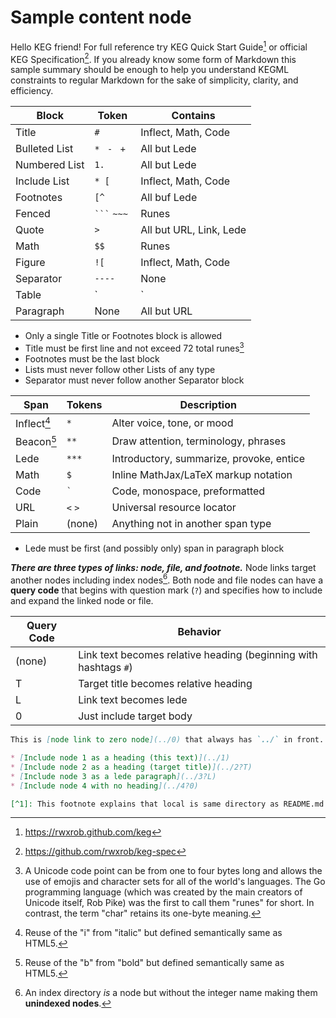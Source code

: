 # Sample content node

Hello KEG friend! For full reference try KEG Quick Start Guide[^start] or official KEG Specification[^spec]. If you already know some form of Markdown this sample summary should be enough to help you understand KEGML constraints to regular Markdown for the sake of simplicity, clarity, and efficiency.

|Block          | Token            | Contains
|              -|-                 |   -
| Title         | `# `             | Inflect, Math, Code
| Bulleted List | `* ` `- ` `+ `   | All but Lede
| Numbered List | `1. `            | All but Lede
| Include List  | `* [`            | Inflect, Math, Code
| Footnotes     | `[^`             | All buf Lede
| Fenced        | `` ``` `` `~~~`  | Runes
| Quote         | `> `             | All but URL, Link, Lede
| Math          | `$$`             | Runes
| Figure        | `![`             | Inflect, Math, Code
| Separator     | `----`           | None
| Table         | `|`              | All but Lede
| Paragraph     | None             | All but URL

* Only a single Title or Footnotes block is allowed
* Title must be first line and not exceed 72 total runes[^unicode]
* Footnotes must be the last block
* Lists must never follow other Lists of any type
* Separator must never follow another Separator block

|  Span       | Tokens    | Description                               |
|    -        |   -       |     -                                     |
| Inflect[^i] | `*`       | Alter voice, tone, or mood                |
| Beacon[^b]  | `**`      | Draw attention, terminology, phrases      |
| Lede        | `***`     | Introductory, summarize, provoke, entice  |
| Math        | `$`       | Inline MathJax/LaTeX markup notation      |
| Code        | `` ` ``   | Code, monospace, preformatted             |
| URL         | `<` `>`   | Universal resource locator                |
| Plain       | (none)    | Anything not in another span type         |

* Lede must be first (and possibly only) span in paragraph block

***There are three types of links: node, file, and footnote.*** Node links target another nodes including index nodes[^dexnode]. Both node and file nodes can have a **query code** that begins with question mark (`?`) and specifies how to include and expand the linked node or file.

|Query Code | Behavior
|          -|-
| (none)    | Link text becomes relative heading (beginning with hashtags `#`)
| T         | Target title becomes relative heading
| L         | Link text becomes lede
| 0         | Just include target body


```md
This is [node link to zero node](../0) that always has `../` in front. If linking to [a file](somefile) must be local[^1].

* [Include node 1 as a heading (this text)](../1)
* [Include node 2 as a heading (target title)](../2?T)
* [Include node 3 as a lede paragraph](../3?L)
* [Include node 4 with no heading](../4?0)

[^1]: This footnote explains that local is same directory as README.md (no slash).
```

[^start]: <https://rwxrob.github.com/keg>
[^spec]: <https://github.com/rwxrob/keg-spec>
[^unicode]: A Unicode code point can be from one to four bytes long and allows the use of emojis and character sets for all of the world's languages. The Go programming language (which was created by the main creators of Unicode itself, Rob Pike) was the first to call them "runes" for short. In contrast, the term "char" retains its one-byte meaning.
[^nodeid]: All node IDs must be integers. However, an **index** qualifies as being a node even though it has a non-integer ID. This is to prevent indexes from being indexed themselves. But for the purposes of linking, an index *is* a node and therefore a node link target may include a non-integer after its identifying prefix (ex: `../2` or `../dex`).
[^i]: Reuse of the "i" from "italic" but defined semantically same as HTML5.
[^b]: Reuse of the "b" from "bold" but defined semantically same as HTML5.
[^dexnode]: An index directory *is* a node but without the integer name making them **unindexed nodes**.

